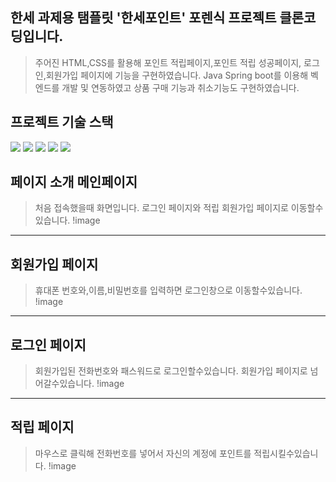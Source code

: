 한세 과제용 탬플릿 '한세포인트'
포렌식 프로젝트 클론코딩입니다.
----
>주어진 HTML,CSS를 활용해 포인트 적립페이지,포인트 적립 성공페이지, 로그인,회원가입 페이지에 기능을 구현하였습니다.
>Java Spring boot를 이용해 벡엔드를 개발 및 연동하였고 상품 구매 기능과 취소기능도 구현하였습니다.

프로젝트 기술 스택
---
<div>
  <img src="https://img.shields.io/badge/html5-E34F26?style=for-the-badge&logo=html5&logoColor=white"> 
  <img src="https://img.shields.io/badge/css-1572B6?style=for-the-badge&logo=css3&logoColor=white">
  <img src="https://img.shields.io/badge/javascript-F7DF1E?style=for-the-badge&logo=javascript&logoColor=black">
  <img src="https://img.shields.io/badge/react-61DAFB?style=for-the-badge&logo=react&logoColor=black">
  <img src="https://img.shields.io/badge/spring-6DB33F?style=for-the-badge&logo=spring&logoColor=white"> 
</div>

페이지 소개
메인페이지
---
>처음 접속했을때 화면입니다. 로그인 페이지와 적립 회원가입 페이지로 이동할수있습니다.
!image
---
회원가입 페이지
---
>휴대폰 번호와,이름,비밀번호를 입력하면 로그인창으로 이동할수있습니다.
!image
---
로그인 페이지
---
>회원가입된 전화번호와 패스워드로 로그인할수있습니다. 회원가입 페이지로 넘어갈수있습니다.
!image
---
적립 페이지
---
>마우스로 클릭해 전화번호를 넣어서 자신의 계정에 포인트를 적립시킬수있습니다.
!image
